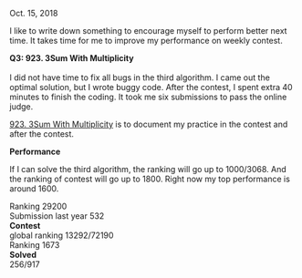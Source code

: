 

Oct. 15, 2018<br>

I like to write down something to encourage myself to perform better next time. It takes time for me to improve my performance on weekly contest. <br>

**Q3: 923. 3Sum With Multiplicity**<br><br>
I did not have time to fix all bugs in the third algorithm. I came out the optimal solution, but I wrote buggy code. After the contest, I spent extra 40 minutes to finish the coding. It took me six submissions to pass the online judge. <br>

[923. 3Sum With Multiplicity](https://leetcode.com/problems/3sum-with-multiplicity/discuss/181167/C-It-actually-took-me-exactly-one-hour-and-also-the-sixth-submission-passed-online-judge) is to document my practice in the contest and after the contest. <br>

**Performance**<br>

If I can solve the third algorithm, the ranking will go up to 1000/3068. And the ranking of contest will go up to 1800. Right now my top performance is around 1600. <br>


Ranking 29200<br>
Submission last year 532<br>
**Contest**<br>
global ranking 13292/72190<br>
Ranking 1673<br>
**Solved**<br>
256/917<br>
